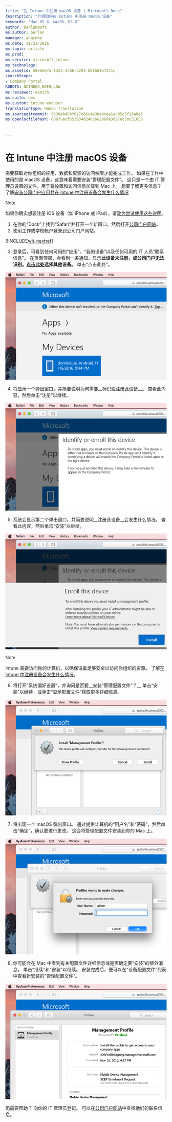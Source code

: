 ```yaml
---
title: "在 Intune 中注册 macOS 设备 | Microsoft Docs"
description: "介绍如何在 Intune 中注册 macOS 设备"
keywords: "Mac OS X、macOS、OS X"
author: barlanmsft
ms.author: barlan
manager: angrobe
ms.date: 11/21/2016
ms.topic: article
ms.prod: 
ms.service: microsoft-intune
ms.technology: 
ms.assetid: 58eb0e7a-1321-4c66-a281-88fb01e72c1c
searchScope:
- Company Portal
ROBOTS: NOINDEX,NOFOLLOW
ms.reviewer: esmich
ms.suite: ems
ms.custom: intune-enduser
translationtype: Human Translation
ms.sourcegitcommit: 9530eb45bf027c66c4a36e4cea1ec05c5f15a6e5
ms.openlocfilehash: 60879acf553934d246c662060e3d57ec50c51658


---
```


# <a name="enroll-your-macos-device-in-intune"></a>在 Intune 中注册 macOS 设备

需要获取对你组织的应用、数据和资源的访问权限才能完成工作。 如果在工作中使用的是 macOS 设备，这意味着需要安装“管理配置文件”。 这只是一个由 IT 管理员设置的文件，用于将设置和访问信息加载到 Mac 上。 想要了解更多信息？ 了解[安装公司门户应用并在 Intune 中注册设备会发生什么情况](what-happens-if-you-install-the-company-portal-app-and-enroll-your-device-in-intune-ios.md)

  > [!NOTE]
  > 如果你确实想要注册 iOS 设备（如 iPhone 或 iPad），请[改为尝试使用这些说明](enroll-your-device-in-intune-ios.md)。

1. 在你的“Dock”上找到“Safari”并打开一个新窗口，然后打开[公司门户网站](http://portal.manage.microsoft.com)。
2. 使用工作或学校帐户登录到公司门户网站。

  [!INCLUDE[wit_nextref](../includes/end-user-password-guidance.md)]

3. 登录后，可看到任何可用的“应用”、“我的设备”以及任何可用的 IT 人员“联系信息”。 在页面顶部，会看到一条通知，显示**此设备未注册，或公司门户无法识别。<u>点击此处</u>选择其他设备。** 单击“点击此处”。

 ![公司门户 macOS 登录页](./media/macOS_enroll_001_landing_page.png)

4. 将显示一个弹出窗口，并简要说明为何需要__标识或注册此设备__。 查看此内容，然后单击“注册”以继续。

 ![标识或注册此设备 macOS](./media/macOS_enroll_002_IDenroll_popup.png)

5. 系统会显示第二个弹出窗口，并简要说明__注册此设备__会发生什么情况。 查看此内容，然后单击“安装”以继续。

 ![注册此设备 macOS](./media/macOS_enroll_003_enroll_popup.png)

  > [!NOTE]
  > Intune 需要访问你的计算机，以确保设备足够安全以访问你组织的资源。 了解[在 Intune 中注册设备会发生什么情况](what-happens-if-you-install-the-Company-Portal-app-and-enroll-your-device-in-intune-ios.md)。

6. 将打开“系统偏好设置”，并询问是否要__安装“管理配置文件”？__ 单击“安装”以继续，或单击“显示配置文件”获取更多详细信息。

 ![安装管理配置文件](./media/macOS_enroll_004_sysprefs_mgmt_profile.png)

7. 将出现一个 macOS 弹出窗口。 通过提供计算机的“用户名”和“密码”，然后单击“确定”，确认要进行更改。 这会将管理配置文件安装到你的 Mac 上。

 ![macOS 配置文件安装弹出窗口](./media/macOS_enroll_005_sysprefs_admin_login.png)

8. 你可能会在 Mac 中看到有关配置文件详细信息或是否确定要“安装”的额外消息。 单击“继续”和“安装”以继续。 安装完成后，便可以在“设备配置文件”列表中查看新安装的“管理配置文件”。

 ![macOS 配置文件已安装](./media/macOS_enroll_006_sysprefs_installed_profile.png)

仍需要帮助？ 向你的 IT 管理员登记。 可以在[公司门户网站](http://portal.manage.microsoft.com)中查找他们的联系信息。



<!--HONumber=Feb17_HO2-->


